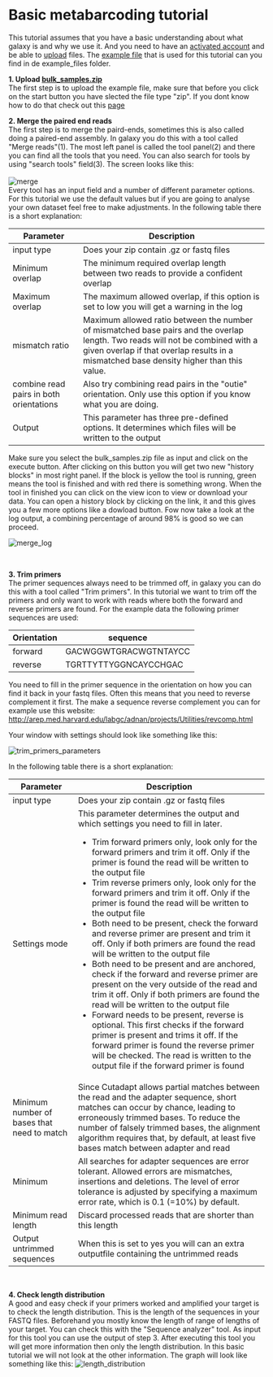# Basic metabarcoding tutorial
This tutorial assumes that you have a basic understanding about what galaxy is and why we use it. And you need to have an [activated account](https://github.com/naturalis/naturalis-galaxy-tutorials/tree/master/Create%20account) and be able to [upload](https://github.com/naturalis/naturalis-galaxy-tutorials/tree/master/Upload%20files) files. The [example file](https://github.com/naturalis/naturalis-galaxy-tutorials/raw/master/Basic%20metabarcoding/example_files/bulk_samples.zip) that is used for this tutorial can you find in de example_files folder.

**1. Upload [bulk_samples.zip](https://github.com/naturalis/naturalis-galaxy-tutorials/raw/master/Basic%20metabarcoding/example_files/bulk_samples.zip)**
<br />
The first step is to upload the example file, make sure that before you click on the start button you have slected the file type "zip". If you dont know how to do that check out this [page](https://github.com/naturalis/naturalis-galaxy-tutorials/tree/master/Upload%20files)
<br />

**2. Merge the paired end reads**
<br />
The first step is to merge the paird-ends, sometimes this is also called doing a paired-end assembly. In galaxy you do this with a tool called "Merge reads"(1). The most left panel is called the tool panel(2) and there you can find all the tools that you need. You can also search for tools by using "search tools" field(3). The screen looks like this:<br />
<br />
![merge](https://github.com/naturalis/naturalis-galaxy-tutorials/blob/master/Basic%20metabarcoding/img/basic_merge.jpg)
<br />
Every tool has an input field and a number of different parameter options. For this tutorial we use the default values but if you are going to analyse your own dataset feel free to make adjustments. In the following table there is a short explanation:
<br />

| Parameter | Description |
| --- | --- | 
| input type | Does your zip contain .gz or fastq files  |
| Minimum overlap | The minimum required overlap length between two reads to provide a confident overlap |
| Maximum overlap | The maximum allowed overlap, if this option is set to low you will get a warning in the log  |
| mismatch ratio | Maximum allowed ratio between the number of mismatched base pairs and the overlap length. Two reads will not be combined with a given overlap if that overlap results in a mismatched base density higher than this value. |
| combine read pairs in both orientations |  Also try combining read pairs in the "outie" orientation. Only use this option if you know what you are doing.  |
| Output | This parameter has three pre-defined options. It determines which files will be written to the output |

Make sure you select the bulk_samples.zip file as input and click on the execute button. After clicking on this button you will get two new "history blocks" in most right panel. If the block is yellow the tool is running, green means the tool is finished and with red there is something wrong. When the tool in finished you can click on the view icon to view or download your data. You can open a history block by clicking on the link, it and this gives you a few more options like a dowload button. Fow now take a look at the log output, a combining percentage of around 98% is good so we can proceed.
<br />

![merge_log](https://github.com/naturalis/naturalis-galaxy-tutorials/blob/master/Basic%20metabarcoding/img/basic_merge_log_output.jpg)

<br />

**3. Trim primers**<br />
The primer sequences always need to be trimmed off, in galaxy you can do this with a tool called "Trim primers". In this tutorial we want to trim off the primers and only want to work with reads where both the forward and reverse primers are found. For the example data the following primer sequences are used:

| Orientation | sequence |
| --- | --- | 
| forward | GACWGGWTGRACWGTNTAYCC  |
| reverse | TGRTTYTTYGGNCAYCCHGAC |

You need to fill in the primer sequence in the orientation on how you can find it back in your fastq files. Often this means that you need to reverse complement it first. The make a sequence reverse complement you can for example use this website: http://arep.med.harvard.edu/labgc/adnan/projects/Utilities/revcomp.html

Your window with settings should look like something like this:

![trim_primers_parameters](https://github.com/naturalis/naturalis-galaxy-tutorials/blob/master/Basic%20metabarcoding/img/trim_primers_parameters.jpg)

In the following table there is a short explanation:

| Parameter | Description |
| --- | --- | 
| input type | Does your zip contain .gz or fastq files  |
| Settings mode | This parameter determines the output and which settings you need to fill in later. <br /> <ul><li>Trim forward primers only, look only for the forward primers and trim it off. Only if the primer is found the read will be written to the output file</li><li>Trim reverse primers only, look only for the forward primers and trim it off. Only if the primer is found the read will be written to the output file</li><li>Both need to be present, check the forward and reverse primer are present and trim it off. Only if both primers are found the read will be written to the output file</li><li>Both need to be present and are anchored, check if the forward and reverse primer are present on the very outside of the read and trim it off. Only if both primers are found the read will be written to the output file</li><li>Forward needs to be present, reverse is optional. This first checks if the forward primer is present and trims it off. If the forward primer is found the reverse primer will be checked. The read is written to the output file if the forward primer is found</li></ul> |
| Minimum number of bases that need to match | Since Cutadapt allows partial matches between the read and the adapter sequence, short matches can occur by chance, leading to erroneously trimmed bases. To reduce the number of falsely trimmed bases, the alignment algorithm requires that, by default, at least five bases match between adapter and read  |
| Minimum  | All searches for adapter sequences are error tolerant. Allowed errors are mismatches, insertions and deletions. The level of error tolerance is adjusted by specifying a maximum error rate, which is 0.1 (=10%) by default.  |
| Minimum read length  | Discard processed reads that are shorter than this length  |
| Output untrimmed sequences | When this is set to yes you will can an extra outputfile containing the untrimmed reads  |

<br />

**4. Check length distribution**<br />
A good and easy check if your primers worked and amplified your target is to check the length distribution. This is the length of the sequences in your FASTQ files. Beforehand you mostly know the length of range of lengths of your target. You can check this with the "Sequence analyzer" tool. As input for this tool you can use the output of step 3. After executing this tool you will get more information then only the length distribution. In this basic tutorial we will not look at the other information. The graph will look like something like this:
![length_distribution](https://github.com/naturalis/naturalis-galaxy-tutorials/blob/master/Basic%20metabarcoding/img/length_distribution.jpg)


